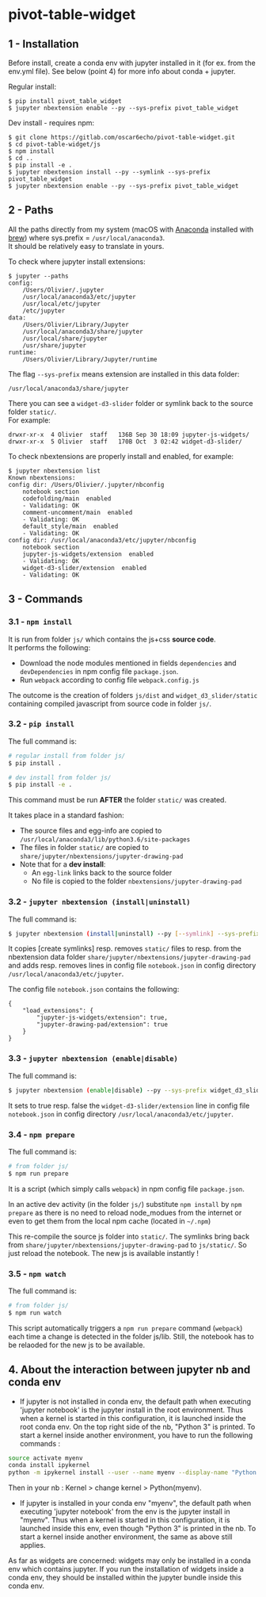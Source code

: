 # pivot-table-widget

## 1 - Installation

Before install, create a conda env with jupyter installed in it (for ex. from the env.yml file). See below (point 4) for more info about conda + jupyter.

Regular install:

    $ pip install pivot_table_widget
    $ jupyter nbextension enable --py --sys-prefix pivot_table_widget


Dev install - requires npm:

    $ git clone https://gitlab.com/oscar6echo/pivot-table-widget.git
    $ cd pivot-table-widget/js
    $ npm install
    $ cd ..
    $ pip install -e .
    $ jupyter nbextension install --py --symlink --sys-prefix pivot_table_widget
    $ jupyter nbextension enable --py --sys-prefix pivot_table_widget


## 2 - Paths

All the paths directly from my system (macOS with [Anaconda](https://www.anaconda.com/what-is-anaconda/) installed with [brew](https://brew.sh/)) where sys.prefix = `/usr/local/anaconda3`.  
It should be relatively easy to translate in yours.  


To check where jupyter install extensions:

    $ jupyter --paths
    config:
        /Users/Olivier/.jupyter
        /usr/local/anaconda3/etc/jupyter
        /usr/local/etc/jupyter
        /etc/jupyter
    data:
        /Users/Olivier/Library/Jupyter
        /usr/local/anaconda3/share/jupyter
        /usr/local/share/jupyter
        /usr/share/jupyter
    runtime:
        /Users/Olivier/Library/Jupyter/runtime

The flag `--sys-prefix` means extension are installed in this data folder:

    /usr/local/anaconda3/share/jupyter

There you can see a `widget-d3-slider` folder or symlink back to the source folder `static/`.  
For example:

    drwxr-xr-x  4 Olivier  staff   136B Sep 30 18:09 jupyter-js-widgets/
    drwxr-xr-x  5 Olivier  staff   170B Oct  3 02:42 widget-d3-slider/

To check nbextensions are properly install and enabled, for example:

    $ jupyter nbextension list
    Known nbextensions:
    config dir: /Users/Olivier/.jupyter/nbconfig
        notebook section
        codefolding/main  enabled 
        - Validating: OK
        comment-uncomment/main  enabled 
        - Validating: OK
        default_style/main  enabled 
        - Validating: OK
    config dir: /usr/local/anaconda3/etc/jupyter/nbconfig
        notebook section
        jupyter-js-widgets/extension  enabled 
        - Validating: OK
        widget-d3-slider/extension  enabled 
        - Validating: OK

## 3 - Commands

### 3.1 - `npm install`

It is run from folder `js/` which contains the js+css **source code**.  
It performs the following:
+ Download the node modules mentioned in fields `dependencies` and `devDependencies` in npm config file `package.json`.
+ Run `webpack` according to config file `webpack.config.js`

The outcome is the creation of folders `js/dist` and `widget_d3_slider/static` containing compiled javascript from source code in folder `js/`.

### 3.2 - `pip install`

The full command is:
```bash
# regular install from folder js/
$ pip install .

# dev install from folder js/
$ pip install -e .
```

This command must be run **AFTER** the folder `static/` was created.

It takes place in a standard fashion:
+ The source files and egg-info are copied to `/usr/local/anaconda3/lib/python3.6/site-packages`
+ The files in folder `static/` are copied to `share/jupyter/nbextensions/jupyter-drawing-pad`
+ Note that for a **dev install**:
    + An `egg-link` links back to the source folder
    + No file is copied to the folder `nbextensions/jupyter-drawing-pad`

### 3.2 - `jupyter nbextension (install|uninstall)`

The full command is:
```bash
$ jupyter nbextension (install|uninstall) --py [--symlink] --sys-prefix jupyter_drawing_pad
```

It copies [create symlinks] resp. removes `static/` files to resp. from the nbextension data folder `share/jupyter/nbextensions/jupyter-drawing-pad` and adds resp. removes lines in config file `notebook.json` in config directory `/usr/local/anaconda3/etc/jupyter`.

The config file `notebook.json` contains the following:

    {
        "load_extensions": {
            "jupyter-js-widgets/extension": true,
            "jupyter-drawing-pad/extension": true
        }
    }


### 3.3 - `jupyter nbextension (enable|disable)`

The full command is:
```bash
$ jupyter nbextension (enable|disable) --py --sys-prefix widget_d3_slider
```

It sets to true resp. false the `widget-d3-slider/extension` line in config file `notebook.json` in config directory `/usr/local/anaconda3/etc/jupyter`.

### 3.4 - `npm prepare`

The full command is:
```bash
# from folder js/
$ npm run prepare
```
It is a script (which simply calls `webpack`) in npm config file `package.json`.  

In an active dev activity (in the folder `js/`) substitute `npm install` by `npm prepare` as there is no need to reload node_modues from the internet or even to get them from the local npm cache (located in `~/.npm`)

This re-compile the source js folder into `static/`. The symlinks bring back from `share/jupyter/nbextensions/jupyter-drawing-pad` to `js/static/`. So just reload the notebook. The new js is available instantly !

### 3.5 - `npm watch`

The full command is:
```bash
# from folder js/
$ npm run watch
```
This script automatically triggers a `npm run prepare` command (`webpack`) each time a change is detected in the folder js/lib. Still, the notebook has to be relaoded for the new js to be available.

## 4. About the interaction between jupyter nb and conda env

- If jupyter is not installed in conda env, the default path when executing 'jupyter notebook' is the jupyter install in the root environment. Thus when a kernel is started in this configuration, it is launched inside the root conda env. On the top right side of the nb, "Python 3" is printed. To start a kernel inside another environment, you have to run the following commands :

```bash
source activate myenv
conda install ipykernel
python -m ipykernel install --user --name myenv --display-name "Python (myenv)"
```

Then in your nb : Kernel > change kernel > Python(myenv).

- If jupyter is installed in your conda env "myenv", the default path when executing 'jupyter notebook' from the env is the jupyter install in "myenv". Thus when a kernel is started in this configuration, it is launched inside this env, even though "Python 3" is printed in the nb. To start a kernel inside another environment, the same as above still applies.

As far as widgets are concerned: widgets may only be installed in a conda env which contains jupyter. If you run the installation of widgets inside a conda env, they should be installed within the jupyter bundle inside this conda env.
